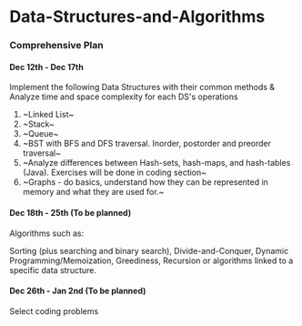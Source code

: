 # Data-Structures-and-Algorithms
### Comprehensive Plan

#### Dec 12th - Dec 17th

Implement the following Data Structures with their common methods &
Analyze time and space complexity for each DS's operations

1) ~Linked List~
2) ~Stack~
3) ~Queue~
4) ~BST with BFS and DFS traversal. Inorder, postorder and preorder traversal~
5) ~Analyze differences between Hash-sets, hash-maps, and hash-tables (Java).
   Exercises will be done in coding section~
6) ~Graphs - do basics, understand how they can be represented in memory and what
   they are used for.~

#### Dec 18th - 25th (To be planned)

Algorithms such as:

Sorting (plus searching and binary search), Divide-and-Conquer,
Dynamic Programming/Memoization, Greediness, Recursion
or algorithms linked to a specific data structure.

#### Dec 26th - Jan 2nd (To be planned)

Select coding problems
